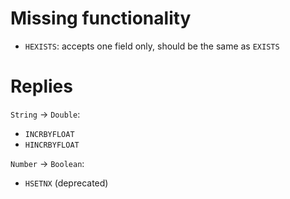 # Missing functionality

- `HEXISTS`: accepts one field only, should be the same as `EXISTS`

# Replies

`String` -> `Double`:
- `INCRBYFLOAT`
- `HINCRBYFLOAT`

`Number` -> `Boolean`:
- `HSETNX` (deprecated)

